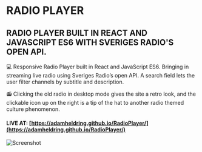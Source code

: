 # RADIO PLAYER
## RADIO PLAYER BUILT IN REACT AND JAVASCRIPT ES6 WITH SVERIGES RADIO'S OPEN API.

💻 Responsive Radio Player built in React and JavaScript ES6. Bringing in streaming live radio using Sveriges Radio’s open API. A search field lets the user filter channels by subtitle and description.

📻 Clicking the old radio in desktop mode gives the site a retro look, and the clickable icon up on the right is a tip of the hat to another radio themed culture phenomenon.

#### LIVE AT: [https://adamheldring.github.io/RadioPlayer/](https://adamheldring.github.io/RadioPlayer/)

![Screenshot](https://github.com/adamheldring/Adam-Heldring-Portfolio/blob/master/code/public/assets/radioplayer.jpg)
